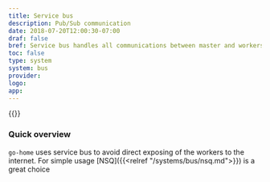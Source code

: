 ```yaml
---
title: Service bus
description: Pub/Sub communication
date: 2018-07-20T12:00:30-07:00
draf: false
bref: Service bus handles all communications between master and workers
toc: false
type: system
system: bus
provider:
logo:
app:
---
```

{{<provider>}}

### Quick overview

`go-home` uses service bus to avoid direct exposing of the workers to the internet. For simple usage [NSQ]({{<relref "/systems/bus/nsq.md">}}) is a great choice